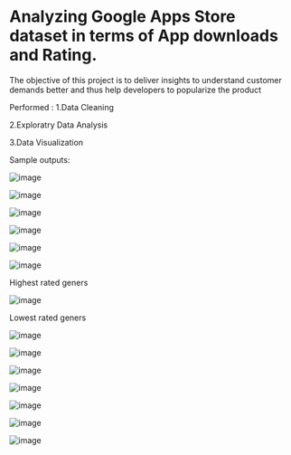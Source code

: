 # Analyzing Google Apps Store dataset in terms of App downloads and Rating.

The objective of this project is to deliver insights to understand customer demands better and thus help developers to popularize the product

Performed :
1.Data Cleaning

2.Exploratry Data Analysis 

3.Data Visualization

Sample outputs:

![image](https://user-images.githubusercontent.com/76734615/132550782-add63816-8d96-47d7-a649-1a741bb04f99.png)

![image](https://user-images.githubusercontent.com/76734615/132550883-4dec32a4-8c8e-472c-81a7-bcee4436da4f.png)

![image](https://user-images.githubusercontent.com/76734615/132550967-b80096c8-ff1c-47f8-babf-fe590a43f22d.png)

![image](https://user-images.githubusercontent.com/76734615/132551123-90d368ae-d739-438f-9001-17464bae81e4.png)

![image](https://user-images.githubusercontent.com/76734615/132551209-e91953f5-d48e-47f4-a25e-7560599d5c2b.png)

![image](https://user-images.githubusercontent.com/76734615/132551312-7c43ba2a-ff00-45ce-9b95-97a659d604ca.png)

Highest rated geners

![image](https://user-images.githubusercontent.com/76734615/132551526-af1e363a-78d7-4a22-a85b-8a8c409a9217.png)

Lowest rated geners

![image](https://user-images.githubusercontent.com/76734615/132551633-d1149f87-ddce-420a-9348-a9ee722618f5.png)

![image](https://user-images.githubusercontent.com/76734615/132551835-00e26cef-1cb8-4766-80b5-6023d598e00e.png)

![image](https://user-images.githubusercontent.com/76734615/132551941-2b644d1d-79c5-476d-a412-dc466df36fee.png)

![image](https://user-images.githubusercontent.com/76734615/132552030-04146305-88a4-46ba-91ef-214b3200e307.png)

![image](https://user-images.githubusercontent.com/76734615/132552115-9f5888cf-dc05-4ced-a9c0-937382e50718.png)

![image](https://user-images.githubusercontent.com/76734615/132552167-c6e754fb-52c6-41f8-b933-dded8fda56d5.png)

![image](https://user-images.githubusercontent.com/76734615/132552221-ada13a84-0446-4c0f-949c-7cf40c7d7bec.png)
